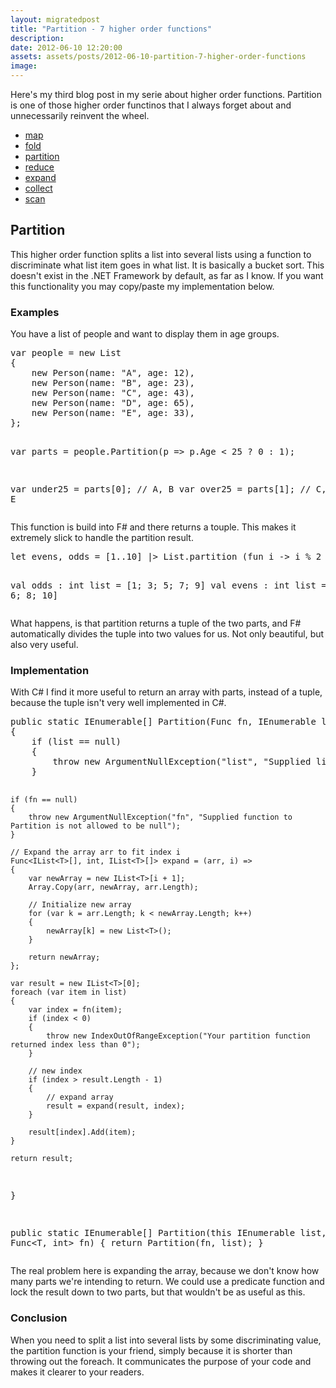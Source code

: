 ```yaml
---
layout: migratedpost
title: "Partition - 7 higher order functions"
description:
date: 2012-06-10 12:20:00
assets: assets/posts/2012-06-10-partition-7-higher-order-functions
image: 
---
```


<p>Here's my third blog post in my serie about higher order functions. Partition is one of those higher order functinos that I always forget about and unnecessarily reinvent the wheel.</p>
<ul>
<li><a href="http://litemedia.info/map-7-higher-order-functions#map">map</a></li>
<li><a href="http://litemedia.info/fold-7-higher-order-functions#fold">fold</a></li>
<li><a href="http://litemedia.info/partition-7-higher-order-functions#partition">partition</a></li>
<li><a href="http://litemedia.info/reduce-7-higher-order-functions#reduce">reduce</a></li>
<li><a href="http://litemedia.info/expand-7-higher-order-functions#expand">expand</a></li>
<li><a href="http://litemedia.info/collect-7-higher-order-functions#collect">collect</a></li>
<li><a href="http://litemedia.info/scan-7-higher-order-functions#scan">scan</a></li>
</ul>
<h2 id="partition">Partition</h2>
<p>This higher order function splits a list into several lists using a function to discriminate what list item goes in what list. It is basically a bucket sort. This doesn't exist in the .NET Framework by default, as far as I know. If you want this functionality you may copy/paste my implementation below.</p>
<h3>Examples</h3>
<p>You have a list of people and want to display them in age groups.</p>
<pre class="brush:csharp">var people = new List<Person>
{
    new Person(name: "A", age: 12),
    new Person(name: "B", age: 23),
    new Person(name: "C", age: 43),
    new Person(name: "D", age: 65),
    new Person(name: "E", age: 33),
};

var parts = people.Partition(p => p.Age < 25 ? 0 : 1);

var under25 = parts[0]; // A, B
var over25 = parts[1]; // C, D, E</pre>
<p>This function is build into F# and there returns a touple. This makes it extremely slick to handle the partition result.</p>
<pre class="brush:fsharp">let evens, odds = [1..10] |> List.partition (fun i -> i % 2 = 0)

val odds : int list = [1; 3; 5; 7; 9]
val evens : int list = [2; 4; 6; 8; 10]</pre>
<p>What happens, is that partition returns a tuple of the two parts, and F# automatically divides the tuple into two values for us. Not only beautiful, but also very useful.</p>
<h3>Implementation</h3>
<p>With C# I find it more useful to return an array with parts, instead of a tuple, because the tuple isn't very well implemented in C#.</p>
<pre class="brush:csharp">public static IEnumerable<T>[] Partition<T>(Func<T, int> fn, IEnumerable<T> list)
{
    if (list == null)
    {
        throw new ArgumentNullException("list", "Supplied list to Partition is not allowed to be null");
    }

    if (fn == null)
    {
        throw new ArgumentNullException("fn", "Supplied function to Partition is not allowed to be null");
    }

    // Expand the array arr to fit index i
    Func<IList<T>[], int, IList<T>[]> expand = (arr, i) =>
    {
        var newArray = new IList<T>[i + 1];
        Array.Copy(arr, newArray, arr.Length);

        // Initialize new array
        for (var k = arr.Length; k < newArray.Length; k++)
        {
            newArray[k] = new List<T>();
        }

        return newArray;
    };

    var result = new IList<T>[0];
    foreach (var item in list)
    {
        var index = fn(item);
        if (index < 0)
        {
            throw new IndexOutOfRangeException("Your partition function returned index less than 0");
        }

        // new index
        if (index > result.Length - 1)
        {
            // expand array
            result = expand(result, index);
        }

        result[index].Add(item);
    }

    return result;
}

public static IEnumerable<T>[] Partition<T>(this IEnumerable<T> list, Func<T, int> fn)
{
    return Partition(fn, list);
}</pre>
<p>The real problem here is expanding the array, because we don't know how many parts we're intending to return. We could use a predicate function and lock the result down to two parts, but that wouldn't be as useful as this.</p>
<h3>Conclusion</h3>
<p>When you need to split a list into several lists by some discriminating value, the partition function is your friend, simply because it is shorter than throwing out the foreach. It communicates the purpose of your code and makes it clearer to your readers.</p>
